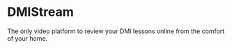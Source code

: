# DMIStream
The only video platform to review your DMI lessons online from the comfort of your home.
